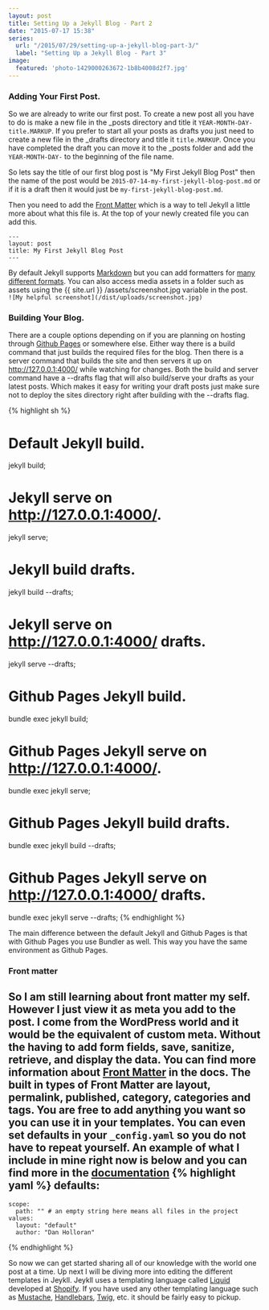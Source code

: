 ```yaml
---
layout: post
title: Setting Up a Jekyll Blog - Part 2
date: "2015-07-17 15:38"
series:
  url: "/2015/07/29/setting-up-a-jekyll-blog-part-3/"
  label: "Setting Up a Jekyll Blog - Part 3"
image:
  featured: 'photo-1429000263672-1b8b4008d2f7.jpg'
---
```


### Adding Your First Post.
So we are already to write our first post. To create a new post all you have to do is make a new file in the _posts directory and title it `YEAR-MONTH-DAY-title.MARKUP`. If you prefer to start all your posts as drafts you just need to create a new file in the _drafts directory and title it `title.MARKUP`. Once you have completed the draft you can move it to the _posts folder and add the `YEAR-MONTH-DAY-` to the beginning of the file name.

So lets say the title of our first blog post is "My First Jekyll Blog Post" then the name of the post would be `2015-07-14-my-first-jekyll-blog-post.md` or if it is a draft then it would just be `my-first-jekyll-blog-post.md`.

Then you need to add the [Front Matter](http://jekyllrb.com/docs/frontmatter/) which is a way to tell Jekyll a little more about what this file is. At the top of your newly created file you can add this.
```
---
layout: post
title: My First Jekyll Blog Post
---
```


By default Jekyll supports [Markdown](http://daringfireball.net/projects/markdown/syntax) but you can add formatters for [many different formats](http://jekyllrb.com/docs/plugins/#converters-1). You can also access media assets in a folder such as assets using the &#123;&#123; site.url &#125;&#125; /assets/screenshot.jpg variable in the post.  
`![My helpful screenshot](/dist/uploads/screenshot.jpg)`

### Building Your Blog.
There are a couple options depending on if you are planning on hosting through [Github Pages](https://pages.github.com/) or somewhere else. Either way there is a build command that just builds the required files for the blog. Then there is a server command that builds the site and then servers it up on http://127.0.0.1:4000/ while watching for changes. Both the build and server command have a --drafts flag that will also build/serve your drafts as your latest posts. Which makes it easy for writing your draft posts just make sure not to deploy the sites directory right after building with the --drafts flag.

{% highlight sh %}
# Default Jekyll build.
jekyll build;
# Jekyll serve on http://127.0.0.1:4000/.
jekyll serve;
# Jekyll build drafts.
jekyll build --drafts;
# Jekyll serve on http://127.0.0.1:4000/ drafts.
jekyll serve --drafts;

# Github Pages Jekyll build.
bundle exec jekyll build;
# Github Pages Jekyll serve on http://127.0.0.1:4000/.
bundle exec jekyll serve;
# Github Pages Jekyll build drafts.
bundle exec jekyll build --drafts;
# Github Pages Jekyll serve on http://127.0.0.1:4000/ drafts.
bundle exec jekyll serve --drafts;
{% endhighlight %}

The main difference between the default Jekyll and Github Pages is that with Github Pages you use Bundler as well. This way you have the same environment as Github Pages.

### Front matter
So I am still learning about front matter my self. However I just view it as meta you add to the post. I come from the WordPress world and it would be the equivalent of custom meta. Without the having to add form fields, save, sanitize, retrieve, and display the data. You can find more information about [Front Matter](http://jekyllrb.com/docs/frontmatter/) in the docs. The built in types of Front Matter are layout, permalink, published, category, categories and tags. You are free to add anything you want so you can use it in your templates. You can even set defaults in your `_config.yaml` so you do not have to repeat yourself. An example of what I include in mine right now is below and you can find more in the [documentation](http://jekyllrb.com/docs/configuration/#front-matter-defaults)
{% highlight yaml %}
defaults:
  -
    scope:
      path: "" # an empty string here means all files in the project
    values:
      layout: "default"
      author: "Dan Holloran"
{% endhighlight %}

So now we can get started sharing all of our knowledge with the world one post at a time. Up next I will be diving more into editing the different templates in Jeykll. Jeykll uses a templating language called [Liquid](http://liquidmarkup.org/) developed at [Shopify](http://www.shopify.com/). If you have used any other templating language such as [Mustache](https://mustache.github.io/), [Handlebars](http://handlebarsjs.com/), [Twig](http://twig.sensiolabs.org/), etc. it should be fairly easy to pickup.
